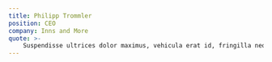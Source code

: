 ```yaml
---
title: Philipp Trommler
position: CEO
company: Inns and More
quote: >-
    Suspendisse ultrices dolor maximus, vehicula erat id, fringilla neque. Etiam mattis volutpat fringilla. Mauris ullamcorper id turpis et vestibulum.
---
```

